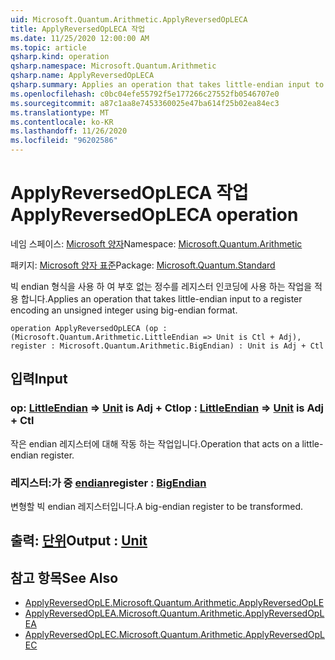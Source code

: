 ```yaml
---
uid: Microsoft.Quantum.Arithmetic.ApplyReversedOpLECA
title: ApplyReversedOpLECA 작업
ms.date: 11/25/2020 12:00:00 AM
ms.topic: article
qsharp.kind: operation
qsharp.namespace: Microsoft.Quantum.Arithmetic
qsharp.name: ApplyReversedOpLECA
qsharp.summary: Applies an operation that takes little-endian input to a register encoding an unsigned integer using big-endian format.
ms.openlocfilehash: c0bc04efe55792f5e177266c27552fb0546707e0
ms.sourcegitcommit: a87c1aa8e7453360025e47ba614f25b02ea84ec3
ms.translationtype: MT
ms.contentlocale: ko-KR
ms.lasthandoff: 11/26/2020
ms.locfileid: "96202586"
---
```

# <a name="applyreversedopleca-operation"></a><span data-ttu-id="53cc8-102">ApplyReversedOpLECA 작업</span><span class="sxs-lookup"><span data-stu-id="53cc8-102">ApplyReversedOpLECA operation</span></span>

<span data-ttu-id="53cc8-103">네임 스페이스: [Microsoft 양자](xref:Microsoft.Quantum.Arithmetic)</span><span class="sxs-lookup"><span data-stu-id="53cc8-103">Namespace: [Microsoft.Quantum.Arithmetic](xref:Microsoft.Quantum.Arithmetic)</span></span>

<span data-ttu-id="53cc8-104">패키지: [Microsoft 양자 표준](https://nuget.org/packages/Microsoft.Quantum.Standard)</span><span class="sxs-lookup"><span data-stu-id="53cc8-104">Package: [Microsoft.Quantum.Standard](https://nuget.org/packages/Microsoft.Quantum.Standard)</span></span>


<span data-ttu-id="53cc8-105">빅 endian 형식을 사용 하 여 부호 없는 정수를 레지스터 인코딩에 사용 하는 작업을 적용 합니다.</span><span class="sxs-lookup"><span data-stu-id="53cc8-105">Applies an operation that takes little-endian input to a register encoding an unsigned integer using big-endian format.</span></span>

```qsharp
operation ApplyReversedOpLECA (op : (Microsoft.Quantum.Arithmetic.LittleEndian => Unit is Ctl + Adj), register : Microsoft.Quantum.Arithmetic.BigEndian) : Unit is Adj + Ctl
```


## <a name="input"></a><span data-ttu-id="53cc8-106">입력</span><span class="sxs-lookup"><span data-stu-id="53cc8-106">Input</span></span>

### <a name="op--littleendian--unit--is-adj--ctl"></a><span data-ttu-id="53cc8-107">op: [LittleEndian](xref:Microsoft.Quantum.Arithmetic.LittleEndian) => [Unit](xref:microsoft.quantum.lang-ref.unit)  is Adj + Ctl</span><span class="sxs-lookup"><span data-stu-id="53cc8-107">op : [LittleEndian](xref:Microsoft.Quantum.Arithmetic.LittleEndian) => [Unit](xref:microsoft.quantum.lang-ref.unit)  is Adj + Ctl</span></span>

<span data-ttu-id="53cc8-108">작은 endian 레지스터에 대해 작동 하는 작업입니다.</span><span class="sxs-lookup"><span data-stu-id="53cc8-108">Operation that acts on a little-endian register.</span></span>


### <a name="register--bigendian"></a><span data-ttu-id="53cc8-109">레지스터:가 중 [endian](xref:Microsoft.Quantum.Arithmetic.BigEndian)</span><span class="sxs-lookup"><span data-stu-id="53cc8-109">register : [BigEndian](xref:Microsoft.Quantum.Arithmetic.BigEndian)</span></span>

<span data-ttu-id="53cc8-110">변형할 빅 endian 레지스터입니다.</span><span class="sxs-lookup"><span data-stu-id="53cc8-110">A big-endian register to be transformed.</span></span>



## <a name="output--unit"></a><span data-ttu-id="53cc8-111">출력: [단위](xref:microsoft.quantum.lang-ref.unit)</span><span class="sxs-lookup"><span data-stu-id="53cc8-111">Output : [Unit](xref:microsoft.quantum.lang-ref.unit)</span></span>



## <a name="see-also"></a><span data-ttu-id="53cc8-112">참고 항목</span><span class="sxs-lookup"><span data-stu-id="53cc8-112">See Also</span></span>

- [<span data-ttu-id="53cc8-113">ApplyReversedOpLE.</span><span class="sxs-lookup"><span data-stu-id="53cc8-113">Microsoft.Quantum.Arithmetic.ApplyReversedOpLE</span></span>](xref:Microsoft.Quantum.Arithmetic.ApplyReversedOpLE)
- [<span data-ttu-id="53cc8-114">ApplyReversedOpLEA.</span><span class="sxs-lookup"><span data-stu-id="53cc8-114">Microsoft.Quantum.Arithmetic.ApplyReversedOpLEA</span></span>](xref:Microsoft.Quantum.Arithmetic.ApplyReversedOpLEA)
- [<span data-ttu-id="53cc8-115">ApplyReversedOpLEC.</span><span class="sxs-lookup"><span data-stu-id="53cc8-115">Microsoft.Quantum.Arithmetic.ApplyReversedOpLEC</span></span>](xref:Microsoft.Quantum.Arithmetic.ApplyReversedOpLEC)